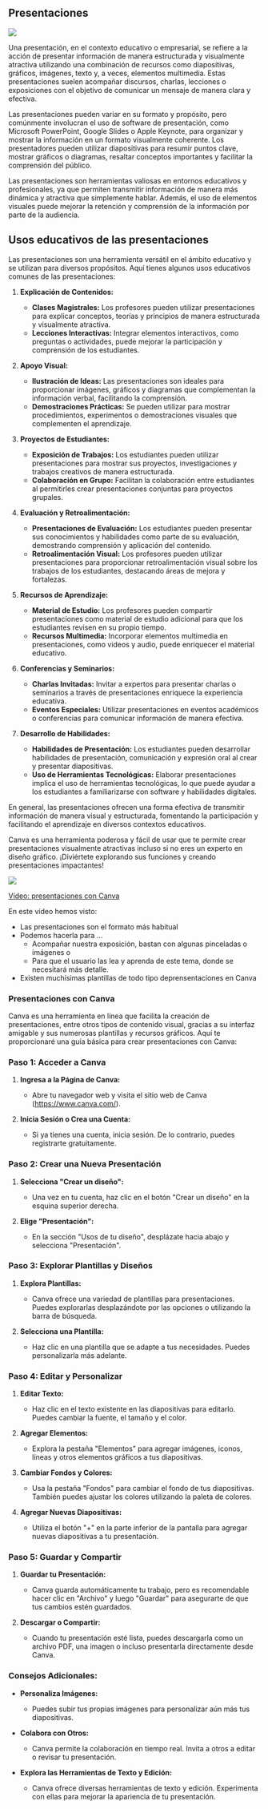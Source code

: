## Presentaciones

![](./images/icono-presentaciones.png)

Una presentación, en el contexto educativo o empresarial, se refiere a la acción de presentar información de manera estructurada y visualmente atractiva utilizando una combinación de recursos como diapositivas, gráficos, imágenes, texto y, a veces, elementos multimedia. Estas presentaciones suelen acompañar discursos, charlas, lecciones o exposiciones con el objetivo de comunicar un mensaje de manera clara y efectiva.

Las presentaciones pueden variar en su formato y propósito, pero comúnmente involucran el uso de software de presentación, como Microsoft PowerPoint, Google Slides o Apple Keynote, para organizar y mostrar la información en un formato visualmente coherente. Los presentadores pueden utilizar diapositivas para resumir puntos clave, mostrar gráficos o diagramas, resaltar conceptos importantes y facilitar la comprensión del público.

Las presentaciones son herramientas valiosas en entornos educativos y profesionales, ya que permiten transmitir información de manera más dinámica y atractiva que simplemente hablar. Además, el uso de elementos visuales puede mejorar la retención y comprensión de la información por parte de la audiencia.

## Usos educativos de las presentaciones

Las presentaciones son una herramienta versátil en el ámbito educativo y se utilizan para diversos propósitos. Aquí tienes algunos usos educativos comunes de las presentaciones:

1. **Explicación de Contenidos:**
   - **Clases Magistrales:** Los profesores pueden utilizar presentaciones para explicar conceptos, teorías y principios de manera estructurada y visualmente atractiva.
   - **Lecciones Interactivas:** Integrar elementos interactivos, como preguntas o actividades, puede mejorar la participación y comprensión de los estudiantes.

2. **Apoyo Visual:**
   - **Ilustración de Ideas:** Las presentaciones son ideales para proporcionar imágenes, gráficos y diagramas que complementan la información verbal, facilitando la comprensión.
   - **Demostraciones Prácticas:** Se pueden utilizar para mostrar procedimientos, experimentos o demostraciones visuales que complementen el aprendizaje.

3. **Proyectos de Estudiantes:**
   - **Exposición de Trabajos:** Los estudiantes pueden utilizar presentaciones para mostrar sus proyectos, investigaciones y trabajos creativos de manera estructurada.
   - **Colaboración en Grupo:** Facilitan la colaboración entre estudiantes al permitirles crear presentaciones conjuntas para proyectos grupales.

4. **Evaluación y Retroalimentación:**
   - **Presentaciones de Evaluación:** Los estudiantes pueden presentar sus conocimientos y habilidades como parte de su evaluación, demostrando comprensión y aplicación del contenido.
   - **Retroalimentación Visual:** Los profesores pueden utilizar presentaciones para proporcionar retroalimentación visual sobre los trabajos de los estudiantes, destacando áreas de mejora y fortalezas.

5. **Recursos de Aprendizaje:**
   - **Material de Estudio:** Los profesores pueden compartir presentaciones como material de estudio adicional para que los estudiantes revisen en su propio tiempo.
   - **Recursos Multimedia:** Incorporar elementos multimedia en presentaciones, como videos y audio, puede enriquecer el material educativo.

6. **Conferencias y Seminarios:**
   - **Charlas Invitadas:** Invitar a expertos para presentar charlas o seminarios a través de presentaciones enriquece la experiencia educativa.
   - **Eventos Especiales:** Utilizar presentaciones en eventos académicos o conferencias para comunicar información de manera efectiva.

7. **Desarrollo de Habilidades:**
   - **Habilidades de Presentación:** Los estudiantes pueden desarrollar habilidades de presentación, comunicación y expresión oral al crear y presentar diapositivas.
   - **Uso de Herramientas Tecnológicas:** Elaborar presentaciones implica el uso de herramientas tecnológicas, lo que puede ayudar a los estudiantes a familiarizarse con software y habilidades digitales.

En general, las presentaciones ofrecen una forma efectiva de transmitir información de manera visual y estructurada, fomentando la participación y facilitando el aprendizaje en diversos contextos educativos.

Canva es una herramienta poderosa y fácil de usar que te permite crear presentaciones visualmente atractivas incluso si no eres un experto en diseño gráfico. ¡Diviértete explorando sus funciones y creando presentaciones impactantes!

[![](./images/portada-2.3.1.Presentaciones.png)](https://drive.google.com/file/d/1WplgJZnGR1bZhUle6Wegz9irfntAhq3H/view?usp=sharing)

[Vídeo: presentaciones con Canva](https://drive.google.com/file/d/1WplgJZnGR1bZhUle6Wegz9irfntAhq3H/view?usp=sharing)

En este vídeo hemos visto:

* Las presentaciones son el formato más habitual
* Podemos hacerla para ...
   - Acompañar nuestra exposición, bastan con algunas pinceladas o imágenes o 
   - Para que el usuario las lea y aprenda de este tema, donde se necesitará más detalle.
* Existen muchísimas plantillas de todo tipo deprensentaciones en Canva

### Presentaciones con Canva

Canva es una herramienta en línea que facilita la creación de presentaciones, entre otros tipos de contenido visual, gracias a su interfaz amigable y sus numerosas plantillas y recursos gráficos. Aquí te proporcionaré una guía básica para crear presentaciones con Canva:

### Paso 1: Acceder a Canva

1. **Ingresa a la Página de Canva:**
   - Abre tu navegador web y visita el sitio web de Canva (https://www.canva.com/).

2. **Inicia Sesión o Crea una Cuenta:**
   - Si ya tienes una cuenta, inicia sesión. De lo contrario, puedes registrarte gratuitamente.

### Paso 2: Crear una Nueva Presentación

1. **Selecciona "Crear un diseño":**
   - Una vez en tu cuenta, haz clic en el botón "Crear un diseño" en la esquina superior derecha.

2. **Elige "Presentación":**
   - En la sección "Usos de tu diseño", desplázate hacia abajo y selecciona "Presentación".

### Paso 3: Explorar Plantillas y Diseños

1. **Explora Plantillas:**
   - Canva ofrece una variedad de plantillas para presentaciones. Puedes explorarlas desplazándote por las opciones o utilizando la barra de búsqueda.

2. **Selecciona una Plantilla:**
   - Haz clic en una plantilla que se adapte a tus necesidades. Puedes personalizarla más adelante.

### Paso 4: Editar y Personalizar

1. **Editar Texto:**
   - Haz clic en el texto existente en las diapositivas para editarlo. Puedes cambiar la fuente, el tamaño y el color.

2. **Agregar Elementos:**
   - Explora la pestaña "Elementos" para agregar imágenes, iconos, líneas y otros elementos gráficos a tus diapositivas.

3. **Cambiar Fondos y Colores:**
   - Usa la pestaña "Fondos" para cambiar el fondo de tus diapositivas. También puedes ajustar los colores utilizando la paleta de colores.

4. **Agregar Nuevas Diapositivas:**
   - Utiliza el botón "+" en la parte inferior de la pantalla para agregar nuevas diapositivas a tu presentación.

### Paso 5: Guardar y Compartir

1. **Guardar tu Presentación:**
   - Canva guarda automáticamente tu trabajo, pero es recomendable hacer clic en "Archivo" y luego "Guardar" para asegurarte de que tus cambios estén guardados.

2. **Descargar o Compartir:**
   - Cuando tu presentación esté lista, puedes descargarla como un archivo PDF, una imagen o incluso presentarla directamente desde Canva.

### Consejos Adicionales:

- **Personaliza Imágenes:**
  - Puedes subir tus propias imágenes para personalizar aún más tus diapositivas.

- **Colabora con Otros:**
  - Canva permite la colaboración en tiempo real. Invita a otros a editar o revisar tu presentación.

- **Explora las Herramientas de Texto y Edición:**
  - Canva ofrece diversas herramientas de texto y edición. Experimenta con ellas para mejorar la apariencia de tu presentación.


